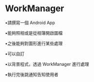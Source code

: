 # WorkManager

•請撰寫一個 Android App

•能夠照相或是從相簿開啟圖檔

•之後能夠對圖形進行某些處理

•可以自訂

•以背景程式，透過 WorkManager 進行處理

•執行完後跳通知告知使用者
